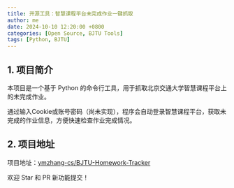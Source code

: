 ```yaml
---
title: 开源工具：智慧课程平台未完成作业一键抓取
author: me
date: 2024-10-10 12:20:00 +0800
categories: [Open Source, BJTU Tools]
tags: [Python, BJTU]
---
```


## 1. 项目简介

本项目是一个基于 Python 的命令行工具，用于抓取北京交通大学智慧课程平台上的未完成作业。

通过输入Cookie或账号密码（尚未实现），程序会自动登录智慧课程平台，获取未完成的作业信息，方便快速检查作业完成情况。

## 2. 项目地址

项目地址：[ymzhang-cs/BJTU-Homework-Tracker](https://github.com/ymzhang-cs/BJTU-Homework-Tracker)

欢迎 Star 和 PR 新功能提交！

